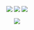 <div align=center>
  <img src="https://img.shields.io/badge/html-E34F26?style=for-the-badge&logo=html5&logoColor=white">
  <img src="https://img.shields.io/badge/css-1572B6?style=for-the-badge&logo=css3&logoColor=white">
  <img src="https://img.shields.io/badge/react-61DAFB?style=for-the-badge&logo=react&logoColor=black">
  
 <div>
<p align="center">
  <img src="https://capsule-render.vercel.app/api?type=wave&color=3DDC84&height=300&section=header&text=lamb023&fontSize=70" />
</p>

